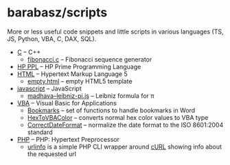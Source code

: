 # barabasz/scripts

More or less useful code snippets and little scripts in various languages (TS, JS, Python, VBA, C, DAX, SQL).

- [C](c) – C++
  - [fibonacci.c](c/fibonacci.c) – Fibonacci sequence generator
- [HP PPL](hp-ppl) – HP Prime Programming Language
- [HTML](html) – Hypertext Markup Language 5
  - [empty.html](html/empty.html) – empty HTML5 template
- [javascript](javascript) – JavaScript
  - [madhava–leibniz-pi.js](javascript/madhava–leibniz-pi.js) – Leibniz formula for π
- [VBA](vba) – Visual Basic for Applications
  - [Bookmarks](vba/Bookmarks.md) – set of functions to handle bookmarks in Word
  - [HexToVBAColor](vba/HexToVBAColor.md) – converts normal hex color values to VBA type
  - [CorrectDateFormat](vba/CorrectDateFormat.md) – normalize the date format to the ISO 8601:2004 standard
- [PHP](php) – PHP: Hypertext Preprocessor
  - [urlinfo](php/urlinfo) is a simple PHP CLI wrapper around [cURL](https://www.php.net/manual/en/book.curl.php) showing info about the requested url
